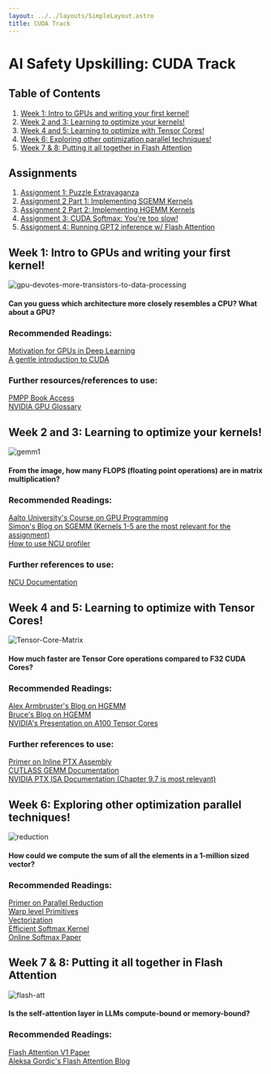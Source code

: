 ```yaml
---
layout: ../../layouts/SimpleLayout.astro
title: CUDA Track
---
```


# AI Safety Upskilling: CUDA Track

## Table of Contents

1. [Week 1: Intro to GPUs and writing your first kernel!](#week-1-intro-to-gpus-and-writing-your-first-kernel)
2. [Week 2 and 3: Learning to optimize your kernels!](#week-2-and-3-learning-to-optimize-your-kernels)
3. [Week 4 and 5: Learning to optimize with Tensor Cores!](#week-4-and-5-learning-to-optimize-with-tensor-cores)
4. [Week 6: Exploring other optimization parallel techniques!](#week-6-exploring-other-optimization-parallel-techniques)
5. [Week 7 & 8: Putting it all together in Flash Attention](#week-7--8-putting-it-all-together-in-flash-attention)

## Assignments
1. [Assignment 1: Puzzle Extravaganza](https://github.com/AIS-UCLA/cuda-track/tree/main/assign1)
2. [Assignment 2 Part 1: Implementing SGEMM Kernels](https://github.com/AIS-UCLA/cuda-track/tree/main/assign2_pt1)
3. [Assignment 2 Part 2: Implementing HGEMM Kernels](https://github.com/AIS-UCLA/cuda-track/tree/main/assign2_pt2)
4. [Assignment 3: CUDA Softmax: You're too slow!](https://github.com/AIS-UCLA/cuda-track/tree/main/assign3)
5. [Assignment 4: Running GPT2 inference w/ Flash Attention](https://github.com/AIS-UCLA/cuda-track/tree/main/assign4)

## Week 1: Intro to GPUs and writing your first kernel!
![gpu-devotes-more-transistors-to-data-processing](https://github.com/user-attachments/assets/2aca8245-ad88-4613-8b73-f94ad395edf4)

#### Can you guess which architecture more closely resembles a CPU? What about a GPU?
### Recommended Readings:
[Motivation for GPUs in Deep Learning](https://horace.io/brrr_intro.html)\
[A gentle introduction to CUDA](https://developer.nvidia.com/blog/even-easier-introduction-cuda/)
### Further resources/references to use:
[PMPP Book Access](https://dokumen.pub/qdownload/programming-massively-parallel-processors-a-hands-on-approach-4nbsped-9780323912310.html)\
[NVIDIA GPU Glossary](https://modal.com/gpu-glossary/device-hardware)

## Week 2 and 3: Learning to optimize your kernels! 
![gemm1](https://github.com/user-attachments/assets/d0349f57-d436-459e-920f-5b445a3771fa)

#### From the image, how many FLOPS (floating point operations) are in matrix multiplication?

### Recommended Readings: 
[Aalto University's Course on GPU Programming](https://ppc.cs.aalto.fi/ch4/)\
[Simon's Blog on SGEMM (Kernels 1-5 are the most relevant for the assignment)](https://siboehm.com/articles/22/CUDA-MMM)\
[How to use NCU profiler](https://www.youtube.com/watch?v=04dJ-aePYpE)

### Further references to use:
[NCU Documentation](https://docs.nvidia.com/nsight-compute/NsightCompute/index.html)

## Week 4 and 5: Learning to optimize with Tensor Cores!
![Tensor-Core-Matrix](https://github.com/user-attachments/assets/d6209037-dd9b-4285-b71e-d3df5184ea2a)
#### How much faster are Tensor Core operations compared to F32 CUDA Cores?

### Recommended Readings:
[Alex Armbruster's Blog on HGEMM](https://alexarmbr.github.io/2024/08/10/How-To-Write-A-Fast-Matrix-Multiplication-From-Scratch-With-Tensor-Cores.html)\
[Bruce's Blog on HGEMM](https://bruce-lee-ly.medium.com/nvidia-tensor-core-cuda-hgemm-advanced-optimization-5a17eb77dd85)\
[NVIDIA's Presentation on A100 Tensor Cores](https://developer.download.nvidia.com/video/gputechconf/gtc/2020/presentations/s21745-developing-cuda-kernels-to-push-tensor-cores-to-the-absolute-limit-on-nvidia-a100.pdf)

### Further references to use:
[Primer on Inline PTX Assembly](https://docs.nvidia.com/cuda/pdf/Inline_PTX_Assembly.pdf)\
[CUTLASS GEMM Documentation](https://github.com/NVIDIA/cutlass/blob/main/media/docs/implicit_gemm_convolution.md#shared-memory-layouts)\
[NVIDIA PTX ISA Documentation (Chapter 9.7 is most relevant)](https://docs.nvidia.com/cuda/parallel-thread-execution/index.html?highlight=mma#)

## Week 6: Exploring other optimization parallel techniques!
![reduction](https://github.com/user-attachments/assets/fadec7b2-eedb-44c2-9918-07f81a0b1604)

#### How could we compute the sum of all the elements in a 1-million sized vector?


### Recommended Readings:
[Primer on Parallel Reduction](https://developer.download.nvidia.com/assets/cuda/files/reduction.pdf)\
[Warp level Primitives](https://developer.nvidia.com/blog/using-cuda-warp-level-primitives/)\
[Vectorization](https://developer.nvidia.com/blog/cuda-pro-tip-increase-performance-with-vectorized-memory-access/)\
[Efficient Softmax Kernel](https://oneflow2020.medium.com/how-to-implement-an-efficient-softmax-cuda-kernel-oneflow-performance-optimization-sharing-405ad56e9031)\
[Online Softmax Paper](https://arxiv.org/pdf/1805.02867)

## Week 7 & 8: Putting it all together in Flash Attention
![flash-att](https://github.com/user-attachments/assets/9a1df84b-f36d-41a9-bf01-b8cd27a32fa5)

#### Is the self-attention layer in LLMs compute-bound or memory-bound?

### Recommended Readings:
[Flash Attention V1 Paper](https://arxiv.org/pdf/2205.14135)\
[Aleksa Gordic's Flash Attention Blog](https://gordicaleksa.medium.com/eli5-flash-attention-5c44017022ad)



